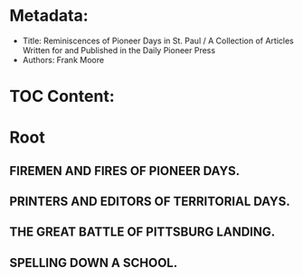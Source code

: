 # Metadata:

- Title: Reminiscences of Pioneer Days in St. Paul / A Collection of Articles Written for and Published in the Daily Pioneer Press
- Authors: Frank Moore

# TOC Content:

# Root



## FIREMEN AND FIRES OF PIONEER DAYS.



## PRINTERS AND EDITORS OF TERRITORIAL DAYS.



## THE GREAT BATTLE OF PITTSBURG LANDING.



## SPELLING DOWN A SCHOOL.



